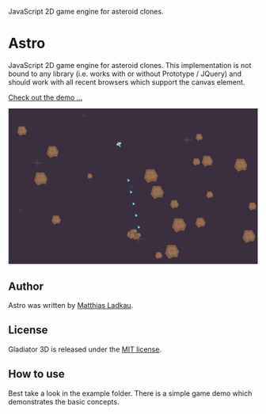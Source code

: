 JavaScript 2D game engine for asteroid clones. 
	
# Astro

JavaScript 2D game engine for asteroid clones. This implementation is not bound to any library (i.e. works with or without Prototype / JQuery) and should work with all recent browsers which support the canvas element.

[Check out the demo ...](https://rawgit.com/krotik/astro/master/examples/game_demo/index.html)

![Screenshot Game Example](https://github.com/krotik/astro/blob/master/examples/game_demo/screenshot.png?raw=true)

## Author

Astro was written by [Matthias Ladkau](http://www.ladkau.de).

## License

Gladiator 3D is released under the [MIT license](http://mit-license.org).

## How to use

Best take a look in the example folder. There is a simple game demo which demonstrates the basic concepts.
